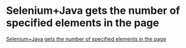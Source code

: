 # Selenium+Java gets the number of specified elements in the page
[Selenium+Java gets the number of specified elements in the page](https://aiwithcloud.com/2022/09/15/seleniumjava_gets_the_number_of_specified_elements_in_the_page/)